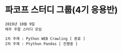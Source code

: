 # 파코프 스터디 그룹(4기 응용반)
```
2019년 10월 9일
매주 주말 스터디 모임
```
```
1차 주제 : Python WEB Crawling [ 종료 ]
2차 주제 : Ptython Pandas [ 진행중 ]
```

